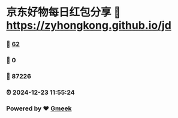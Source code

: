 # 京东好物每日红包分享 :link: https://zyhongkong.github.io/jd 
### :page_facing_up: [62](https://zyhongkong.github.io/jd/tag.html) 
### :speech_balloon: 0 
### :hibiscus: 87226 
### :alarm_clock: 2024-12-23 11:55:24 
### Powered by :heart: [Gmeek](https://github.com/Meekdai/Gmeek)
